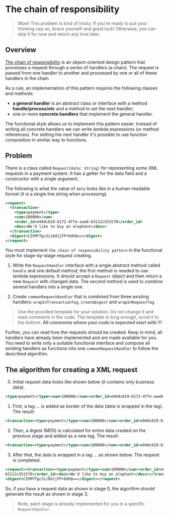 # The chain of responsibility


> Wow! This problem is kind of tricky. If you're ready to put your thinking cap on, brace yourself and good luck! Otherwise, you can skip it for now and return any time later.
>
## Overview
[The chain of responsibility](https://en.wikipedia.org/wiki/Chain-of-responsibility_pattern) is an object-oriented design pattern that processes a request through a series of handlers (a chain). The request is passed from one handler to another and processed by one or all of these handlers in the chain.

As a rule, an implementation of this pattern requires the following classes and methods:
- **a general handler** is an abstract class or interface with a method **handle/process/etc** and a method to set the next handler;
- one or more **concrete handlers** that implement the general handler.

The functional style allows us to implement this pattern easier. Instead of writing all concrete handlers we can write lambda expressions (or method references). For setting the next handler it's possible to use function composition in similar way to functions.

## Problem
There is a class called `Request(data: String)` for representing some XML requests in a payment system. It has a getter for the data field and a constructor with a single argument.

The following is what the value of `data` looks like in a human-readable format (it is a single line string when processing).
```xml
<request>
  <transaction>
    <type>payment</type>
    <sum>100000</sum>
    <order_id>e94dc619-6172-4ffe-aae8-63112c551570</order_id>
    <desc>We'd like to buy an elephant</desc>
  </transaction>
  <digest>CZVMYTgc3iiOdJjFP+6dhQ==</digest>
</request>
```

You must implement `the chain of responsibility pattern` in the functional style for stage-by-stage request creating.

1) Write the `RequestHandler` interface with a single abstract method called `handle` and one default method; the first method is needed to use lambda expressions. It should accept a `Request` object and then return a new `Request` with changed data. The second method is used to combine several handlers into a single one.

2) Create `commonRequestHandler` that is combined from three existing handlers: `wrapInTransactionTag`, `createDigest` and `wrapInRequestTag`.

> Use the provided template for your solution. Do not change it and read comments in the code. The template is long enough, scroll it to the bottom. **All comments where your code is expected start with !!!**

Further, you can read how the requests should be created. Keep in mind, all handlers have already been implemented and are made available for you. You need to write only a suitable functional interface and compose all existing handlers as functions into one `commonRequestHandler` to follow the described algorithm.

## The algorithm for creating a XML request
0) Initial request data looks like shown below (it contains only business data).
```xml
<type>payment</type><sum>100000</sum><order_id>e94dc619-6172-4ffe-aae8-63112c551570</order_id><desc>We'd like to buy an elephant</desc>
```

1) First, a tag <transaction>...</transaction> is added as border of the data (data is wrapped in the tag). The result:
```xml
<transaction><type>payment</type><sum>100000</sum><order_id>e94dc619-6172-4ffe-aae8-63112c551570</order_id><desc>We'd like to buy an elephant</desc></transaction>
```

2) Then, a digest (MD5) is calculated for entire data created on the previous stage and added as a new tag. The result:
```xml
<transaction><type>payment</type><sum>100000</sum><order_id>e94dc619-6172-4ffe-aae8-63112c551570</order_id><desc>We'd like to buy an elephant</desc></transaction><digest>CZVMYTgc3iiOdJjFP+6dhQ==</digest>
```

3) After that, the data is wrapped in a tag <request>...</request> as shown below. The request is completed.
```xml
<request><transaction><type>payment</type><sum>100000</sum><order_id>e94dc619-6172-4ffe-aae8-
63112c551570</order_id><desc>We'd like to buy an elephant</desc></transaction>
<digest>CZVMYTgc3iiOdJjFP+6dhQ==</digest></request>
```

So, if you have a request data as shown in stage 0, the algorithm should generate the result as shown in stage 3.

> Note, each stage is already implemented for you in a specific `RequestHandler`.